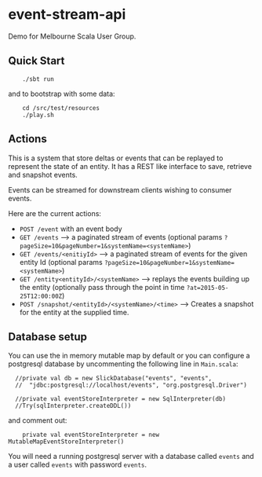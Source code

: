 # event-stream-api

Demo for Melbourne Scala User Group.

## Quick Start

```
    ./sbt run
```

and to bootstrap with some data:

```
    cd /src/test/resources
    ./play.sh
```

## Actions

This is a system that store deltas or events that can be replayed to represent the state of an entity.  It has a 
REST like interface to save, retrieve and snapshot events.
 
Events can be streamed for downstream clients wishing to consumer events.

Here are the current actions:

 - `POST /event` with an event body 
 - `GET /events` --> a paginated stream of events (optional params `?pageSize=10&pageNumber=1&systemName=<systemName>`)
 - `GET /events/<enitiyId>` --> a paginated stream of events for the given entity Id (optional params `?pageSize=10&pageNumber=1&systemName=<systemName>`)
 - `GET /entity<entityId>/<systemName>` --> replays the events building up the entity (optionally pass through the point in time `?at=2015-05-25T12:00:00Z`)
 - `POST /snapshot/<entityId>/<systemName>/<time>` --> Creates a snapshot for the entity at the supplied time.
 
 
## Database setup

You can use the in memory mutable map by default or you can configure a postgresql database by uncommenting the following line in
`Main.scala`:


```
  //private val db = new SlickDatabase("events", "events",
  //  "jdbc:postgresql://localhost/events", "org.postgresql.Driver")

  //private val eventStoreInterpreter = new SqlInterpreter(db)
  //Try(sqlInterpreter.createDDL())
```

and comment out:
```
    private val eventStoreInterpreter = new MutableMapEventStoreInterpreter()
```

You will need a running postgresql server with a database called `events` and a user called `events` with password
`events`.